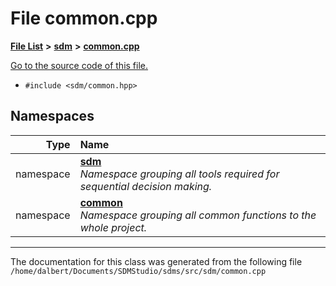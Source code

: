 
<NavBar active_item_id="2"/>

# File common.cpp


[**File List**](files.md) **>** [**sdm**](dir_ae1b8d8c3d2627954ba53c22978558f0.md) **>** [**common.cpp**](common_8cpp.md)

[Go to the source code of this file.](common_8cpp_source.md)



* `#include <sdm/common.hpp>`









## Namespaces

| Type | Name |
| ---: | :--- |
| namespace | [**sdm**](namespacesdm.md) <br>_Namespace grouping all tools required for sequential decision making._  |
| namespace | [**common**](namespacesdm_1_1common.md) <br>_Namespace grouping all common functions to the whole project._  |















------------------------------
The documentation for this class was generated from the following file `/home/dalbert/Documents/SDMStudio/sdms/src/sdm/common.cpp`